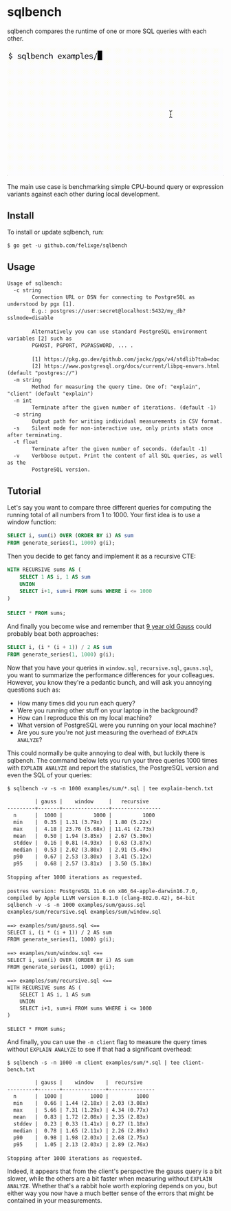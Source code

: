# sqlbench

sqlbench compares the runtime of one or more SQL queries with each other.

![screen recording](./recording/recording-min.gif)

The main use case is benchmarking simple CPU-bound query or expression variants against each other during local development.

## Install

To install or update sqlbench, run:

```
$ go get -u github.com/felixge/sqlbench
```

## Usage

```
Usage of sqlbench:
  -c string
    	Connection URL or DSN for connecting to PostgreSQL as understood by pgx [1].
    	E.g.: postgres://user:secret@localhost:5432/my_db?sslmode=disable
    	
    	Alternatively you can use standard PostgreSQL environment variables [2] such as
    	PGHOST, PGPORT, PGPASSWORD, ... .
    	
    	[1] https://pkg.go.dev/github.com/jackc/pgx/v4/stdlib?tab=doc
    	[2] https://www.postgresql.org/docs/current/libpq-envars.html (default "postgres://")
  -m string
    	Method for measuring the query time. One of: "explain", "client" (default "explain")
  -n int
    	Terminate after the given number of iterations. (default -1)
  -o string
    	Output path for writing individual measurements in CSV format.
  -s	Silent mode for non-interactive use, only prints stats once after terminating.
  -t float
    	Terminate after the given number of seconds. (default -1)
  -v	Verbbose output. Print the content of all SQL queries, as well as the
    	PostgreSQL version.
```

## Tutorial

Let's say you want to compare three different queries for computing the running total of all numbers from 1 to 1000. Your first idea is to use a window function:

```sql
SELECT i, sum(i) OVER (ORDER BY i) AS sum
FROM generate_series(1, 1000) g(i);
```

Then you decide to get fancy and implement it as a recursive CTE:

```sql
WITH RECURSIVE sums AS (
	SELECT 1 AS i, 1 AS sum
	UNION
	SELECT i+1, sum+i FROM sums WHERE i <= 1000
)

SELECT * FROM sums;
```

And finally you become wise and remember that [9 year old Gauss](https://www.nctm.org/Publications/Teaching-Children-Mathematics/Blog/The-Story-of-Gauss/) could probably beat both approaches:

```sql
SELECT i, (i * (i + 1)) / 2 AS sum
FROM generate_series(1, 1000) g(i);
```

Now that you have your queries in `window.sql`, `recursive.sql`, `gauss.sql`, you want to summarize the performance differences for your colleagues. However, you know they're a pedantic bunch, and will ask you annoying questions such as:

- How many times did you run each query?
- Were you running other stuff on your laptop in the background?
- How can I reproduce this on my local machine?
- What version of PostgreSQL were you running on your local machine?
- Are you sure you're not just measuring the overhead of `EXPLAIN ANALYZE`?

This could normally be quite annoying to deal with, but luckily there is sqlbench. The command below lets you run your three queries 1000 times with `EXPLAIN ANALYZE` and report the statistics, the PostgreSQL version and even the SQL of your queries:

```
$ sqlbench -v -s -n 1000 examples/sum/*.sql | tee explain-bench.txt
```

```
         | gauss |    window     |   recursive    
---------+-------+---------------+----------------
  n      |  1000 |          1000 |          1000  
  min    |  0.35 | 1.31 (3.79x)  | 1.80 (5.22x)   
  max    |  4.18 | 23.76 (5.68x) | 11.41 (2.73x)  
  mean   |  0.50 | 1.94 (3.85x)  | 2.67 (5.30x)   
  stddev |  0.16 | 0.81 (4.93x)  | 0.63 (3.87x)   
  median |  0.53 | 2.02 (3.80x)  | 2.91 (5.49x)   
  p90    |  0.67 | 2.53 (3.80x)  | 3.41 (5.12x)   
  p95    |  0.68 | 2.57 (3.81x)  | 3.50 (5.18x)   

Stopping after 1000 iterations as requested.

postres version: PostgreSQL 11.6 on x86_64-apple-darwin16.7.0, compiled by Apple LLVM version 8.1.0 (clang-802.0.42), 64-bit
sqlbench -v -s -n 1000 examples/sum/gauss.sql examples/sum/recursive.sql examples/sum/window.sql

==> examples/sum/gauss.sql <==
SELECT i, (i * (i + 1)) / 2 AS sum
FROM generate_series(1, 1000) g(i);

==> examples/sum/window.sql <==
SELECT i, sum(i) OVER (ORDER BY i) AS sum
FROM generate_series(1, 1000) g(i);

==> examples/sum/recursive.sql <==
WITH RECURSIVE sums AS (
	SELECT 1 AS i, 1 AS sum
	UNION
	SELECT i+1, sum+i FROM sums WHERE i <= 1000
)

SELECT * FROM sums;
```

And finally, you can use the `-m client` flag to measure the query times without `EXPLAIN ANALYZE` to see if that had a significant overhead:

```
$ sqlbench -s -n 1000 -m client examples/sum/*.sql | tee client-bench.txt
```

```
         | gauss |    window    |  recursive    
---------+-------+--------------+---------------
  n      |  1000 |         1000 |         1000  
  min    |  0.66 | 1.44 (2.18x) | 2.03 (3.08x)  
  max    |  5.66 | 7.31 (1.29x) | 4.34 (0.77x)  
  mean   |  0.83 | 1.72 (2.08x) | 2.35 (2.83x)  
  stddev |  0.23 | 0.33 (1.41x) | 0.27 (1.18x)  
  median |  0.78 | 1.65 (2.11x) | 2.26 (2.89x)  
  p90    |  0.98 | 1.98 (2.03x) | 2.68 (2.75x)  
  p95    |  1.05 | 2.13 (2.03x) | 2.89 (2.76x)  

Stopping after 1000 iterations as requested.
```

Indeed, it appears that from the client's perspective the gauss query is a bit slower, while the others are a bit faster when measuring without `EXPLAIN ANALYZE`. Whether that's a rabbit hole worth exploring depends on you, but either way you now have a much better sense of the errors that might be contained in your measurements.
